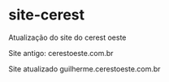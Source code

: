 # site-cerest
Atualização do site do cerest oeste

Site antigo:
cerestoeste.com.br

Site atualizado
guilherme.cerestoeste.com.br
